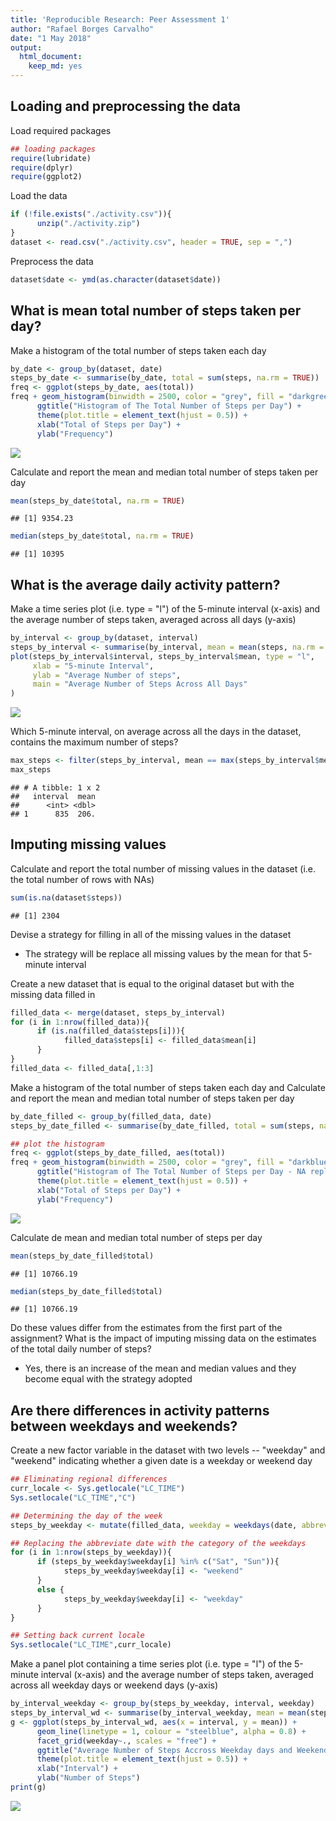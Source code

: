 ```yaml
---
title: 'Reproducible Research: Peer Assessment 1'
author: "Rafael Borges Carvalho"
date: "1 May 2018"
output: 
  html_document: 
    keep_md: yes
---
```




## Loading and preprocessing the data

Load required packages


```r
## loading packages
require(lubridate)
require(dplyr)
require(ggplot2)
```

Load the data


```r
if (!file.exists("./activity.csv")){
      unzip("./activity.zip")
}
dataset <- read.csv("./activity.csv", header = TRUE, sep = ",")
```

Preprocess the data


```r
dataset$date <- ymd(as.character(dataset$date))
```

## What is mean total number of steps taken per day?

Make a histogram of the total number of steps taken each day


```r
by_date <- group_by(dataset, date)
steps_by_date <- summarise(by_date, total = sum(steps, na.rm = TRUE))
freq <- ggplot(steps_by_date, aes(total))
freq + geom_histogram(binwidth = 2500, color = "grey", fill = "darkgreen", alpha = 0.7) +
      ggtitle("Histogram of The Total Number of Steps per Day") +
      theme(plot.title = element_text(hjust = 0.5)) +
      xlab("Total of Steps per Day") +
      ylab("Frequency")
```

![](./figure/steps_histogram-1.png)<!-- -->

Calculate and report the mean and median total number of steps taken per day


```r
mean(steps_by_date$total, na.rm = TRUE)
```

```
## [1] 9354.23
```

```r
median(steps_by_date$total, na.rm = TRUE)
```

```
## [1] 10395
```

## What is the average daily activity pattern?

Make a time series plot (i.e. type = "l") of the 5-minute interval (x-axis) and the average number of steps taken, averaged across all days (y-axis)


```r
by_interval <- group_by(dataset, interval)
steps_by_interval <- summarise(by_interval, mean = mean(steps, na.rm = TRUE))
plot(steps_by_interval$interval, steps_by_interval$mean, type = "l",
     xlab = "5-minute Interval",
     ylab = "Average Number of steps",
     main = "Average Number of Steps Across All Days"
)
```

![](./figure/steps_series-1.png)<!-- -->

Which 5-minute interval, on average across all the days in the dataset, contains the maximum number of steps?


```r
max_steps <- filter(steps_by_interval, mean == max(steps_by_interval$mean))
max_steps
```

```
## # A tibble: 1 x 2
##   interval  mean
##      <int> <dbl>
## 1      835  206.
```

## Imputing missing values

Calculate and report the total number of missing values in the dataset (i.e. the total number of rows with NAs)


```r
sum(is.na(dataset$steps))
```

```
## [1] 2304
```

Devise a strategy for filling in all of the missing values in the dataset

- The strategy will be replace all missing values by the mean for that 5-minute interval

Create a new dataset that is equal to the original dataset but with the missing data filled in


```r
filled_data <- merge(dataset, steps_by_interval)
for (i in 1:nrow(filled_data)){
      if (is.na(filled_data$steps[i])){
            filled_data$steps[i] <- filled_data$mean[i]
      }
}
filled_data <- filled_data[,1:3]
```

Make a histogram of the total number of steps taken each day and Calculate and report the mean and median total number of steps taken per day


```r
by_date_filled <- group_by(filled_data, date)
steps_by_date_filled <- summarise(by_date_filled, total = sum(steps, na.rm = TRUE))

## plot the histogram
freq <- ggplot(steps_by_date_filled, aes(total))
freq + geom_histogram(binwidth = 2500, color = "grey", fill = "darkblue", alpha = 0.7) +
      ggtitle("Histogram of The Total Number of Steps per Day - NA replaced") +
      theme(plot.title = element_text(hjust = 0.5)) +
      xlab("Total of Steps per Day") +
      ylab("Frequency")
```

![](./figure/steps_histogram_filled-1.png)<!-- -->

Calculate de mean and median total number of steps per day


```r
mean(steps_by_date_filled$total)
```

```
## [1] 10766.19
```

```r
median(steps_by_date_filled$total)
```

```
## [1] 10766.19
```

Do these values differ from the estimates from the first part of the assignment? What is the impact of imputing missing data on the estimates of the total daily number of steps?

- Yes, there is an increase of the mean and median values and they become equal with the strategy adopted

## Are there differences in activity patterns between weekdays and weekends?

Create a new factor variable in the dataset with two levels -- "weekday" and "weekend" indicating whether a given date is a weekday or weekend day


```r
## Eliminating regional differences
curr_locale <- Sys.getlocale("LC_TIME")
Sys.setlocale("LC_TIME","C")

## Determining the day of the week
steps_by_weekday <- mutate(filled_data, weekday = weekdays(date, abbreviate = TRUE))

## Replacing the abbreviate date with the category of the weekdays
for (i in 1:nrow(steps_by_weekday)){
      if (steps_by_weekday$weekday[i] %in% c("Sat", "Sun")){
            steps_by_weekday$weekday[i] <- "weekend"
      }
      else {
            steps_by_weekday$weekday[i] <- "weekday"
      }
}

## Setting back current locale
Sys.setlocale("LC_TIME",curr_locale)
```

Make a panel plot containing a time series plot (i.e. type = "l") of the 5-minute interval (x-axis) and the average number of steps taken, averaged across all weekday days or weekend days (y-axis)


```r
by_interval_weekday <- group_by(steps_by_weekday, interval, weekday)
steps_by_interval_wd <- summarise(by_interval_weekday, mean = mean(steps, na.rm = TRUE))
g <- ggplot(steps_by_interval_wd, aes(x = interval, y = mean)) +
      geom_line(linetype = 1, colour = "steelblue", alpha = 0.8) +
      facet_grid(weekday~., scales = "free") +
      ggtitle("Average Number of Steps Accross Weekday days and Weekend days") +
      theme(plot.title = element_text(hjust = 0.5)) +
      xlab("Interval") +
      ylab("Number of Steps")
print(g)
```

![](./figure/steps_wd_series-1.png)<!-- -->

